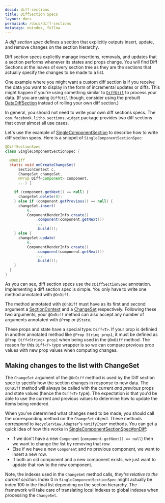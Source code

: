 ```yaml
---
docid: diff-sections
title: DiffSection Specs
layout: docs
permalink: /docs/diff-sections
metatags: noindex, follow
---
```


A *diff section spec* defines a section that explicitly outputs insert, update, and remove changes on the section hierarchy.

Diff section specs explicitly manage insertions, removals, and updates that a section performs whenever its states and props change.  You will find Diff Sections at the leaves of every section tree as they are the sections that actually specify the changes to be made to a list.

One example where you might want a custom diff section is if you receive the data you want to display in the form of incremental updates or diffs. This might happen if you're using something similar to [`DiffUtil`](https://developer.android.com/reference/android/support/v7/util/DiffUtil.html) to process your data. (If you are using `DiffUtil` though, consider using the prebuilt [DataDiffSection](/javadoc/com/facebook/litho/sections/common/DDataDiffSection) instead of rolling your own diff section.)

In general, you should not need to write your own diff sections specs.  The `com.facebook.litho.sections.widget` package provides two diff sections that cover almost all use cases.

Let's use the example of [SingleComponentSection](/javadoc/com/facebook/litho/sections/common/SingleComponentSection) to describe how to write diff section specs.  Here is a snippet of `SingleComponentSectionSpec`:

```java
@DiffSectionSpec
class SingleComponentSectionSpec {

  @OnDiff
  static void onCreateChangeSet(
      SectionContext c,
      ChangeSet changeSet,
      @Prop Diff<Component> component,
      ...) {

    if (component.getNext() == null) {
      changeSet.delete(0);
    } else if (component.getPrevious() == null) {
      changeSet.insert(
          0,
          ComponentRenderInfo.create()
              .component(component.getNext())
              ...
              .build());
    } else {
      changeSet.update(
          0,
          ComponentRenderInfo.create()
              .component(component.getNext())
              ...
              .build());
    }
  }
}
```

As you can see, diff section specs use the `@DiffSectionSpec` annotation. Implementing a diff section spec is simple. You only have to write one method annotated with `@OnDiff`.

The method annotated with `@OnDiff` must have as its first and second argument a [SectionContext](/javadoc/com/facebook/litho/sections/SectionContext) and a [ChangeSet](/javadoc/com/facebook/litho/sections/ChangeSet) respectively. Following these two arguments, your `@OnDiff` method can also accept any number of arguments annotated with `@Prop` or `@State`.

These props and state have a special type: `Diff<T>`.  If your prop is definied in another annotated method like `@Prop String prop1`, it must be defined as `@Prop Diff<String> prop1` when being used in the `@OnDiff` method. The reason for this `Diff<T>` type wrapper is so we can compare previous prop values with new prop values when computing changes.


## Making changes to the list with ChangeSet

The `ChangeSet` argument of the `@OnDiff` method is used by the Diff section spec to specify how the section changes in response to new data.  The `@OnDiff` method will always be called with the current *and previous* props and state values (hence the `Diff<T>` type). The expectation is that you'd be able to use the current and previous values to determine how to update the items being rendered.

When you've determined what changes need to be made, you should call the corresponding method on the `ChangeSet` object. These methods correspond to `RecyclerView.Adapter`'s `notifyItem*` methods. You can get a quick idea of how this works in [SingleComponentSectionSpec#onDiff](https://github.com/facebook/litho/blob/d766e3b4965edf84eda0090f58d0020aa302d650/litho-sections-core/src/main/java/com/facebook/litho/sections/common/SingleComponentSectionSpec.java#L25):
  - If we don't have a new `Component` (`component.getNext() == null`) then we want to change the list by removing that row.
  - Else if we have a new `Component` and no previous component, we want to insert a new row.
  - If both an old component and a new component exists, we just want to update that row to the new component.

Note, the indexes used in the `ChangeSet` method calls, *they're relative to the current section*.  Index 0 in `SingleComponentSectionSpec` might actually be index 100 in the final list depending on the section hierarchy. The framework will take care of translating local indexes to global indexes when processing the `ChangeSet`.
